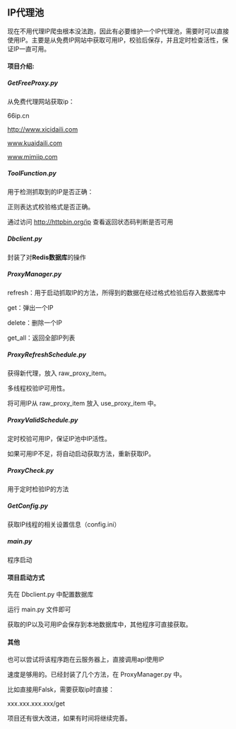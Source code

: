 ## IP代理池

现在不用代理IP爬虫根本没法跑，因此有必要维护一个IP代理池，需要时可以直接使用IP。主要是从免费IP网站中获取可用IP，校验后保存，并且定时检查活性，保证IP一直可用。

#### 项目介绍:

##### GetFreeProxy.py
从免费代理网站获取ip：

66ip.cn

http://www.xicidaili.com

www.kuaidaili.com

www.mimiip.com

##### ToolFunction.py

用于检测抓取到的IP是否正确：

正则表达式校验格式是否正确。

通过访问 http://httpbin.org/ip 查看返回状态码判断是否可用

##### Dbclient.py

封装了对**Redis数据库**的操作

##### ProxyManager.py

refresh：用于启动抓取IP的方法，所得到的数据在经过格式检验后存入数据库中

get：弹出一个IP

delete：删除一个IP

get_all：返回全部IP列表

##### ProxyRefreshSchedule.py

获得新代理，放入 raw_proxy_item。

多线程校验IP可用性。

将可用IP从 raw_proxy_item 放入 use_proxy_item 中。

##### ProxyValidSchedule.py

定时校验可用IP，保证IP池中IP活性。

如果可用IP不足，将自动启动获取方法，重新获取IP。

##### ProxyCheck.py

用于定时检验IP的方法

##### GetConfig.py

获取IP线程的相关设置信息（config.ini）


##### main.py

程序启动

#### 项目启动方式
先在 Dbclient.py 中配置数据库

运行 main.py 文件即可

获取的IP以及可用IP会保存到本地数据库中，其他程序可直接获取。

#### 其他

也可以尝试将该程序跑在云服务器上，直接调用api使用IP

速度是够用的。已经封装了几个方法，在 ProxyManager.py 中。

比如直接用Falsk，需要获取ip时直接：

xxx.xxx.xxx.xxx/get

项目还有很大改进，如果有时间将继续完善。

